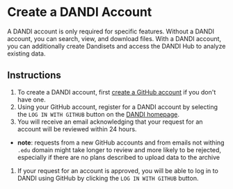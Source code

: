 # Create a DANDI Account

A DANDI account is only required for specific features.
Without a DANDI account, you can search, view, and download files.
With a DANDI account, you can additionally create Dandisets and access the DANDI Hub to analyze existing data.

## Instructions

1. To create a DANDI account, first [create a GitHub account](https://github.com/) if you don't have one.
1. Using your GitHub account, register for a DANDI account by selecting the `LOG IN WITH GITHUB` button on the [DANDI homepage](https://dandiarchive.org).
1. You will receive an email acknowledging that your request for an account will be reviewed within 24 hours.
  - **note**: requests from a new GitHub accounts and from emails not withing `.edu` domain might take longer to review and more likely to be rejected, especially if there are no plans described to upload data to the archive
1. If your request for an account is approved, you will be able to log in to DANDI using GitHub by clicking the `LOG IN WITH GITHUB` button.